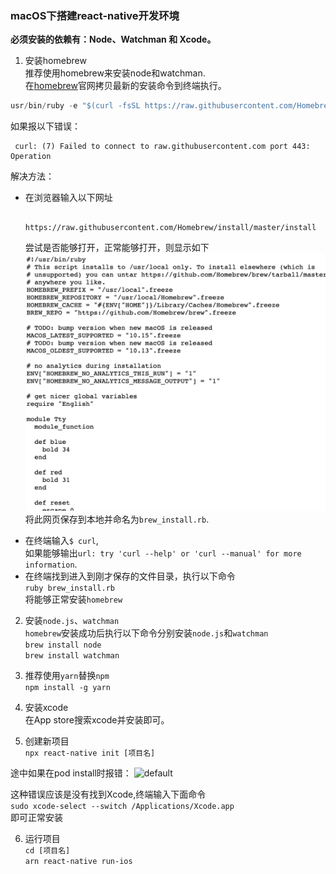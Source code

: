 ### macOS下搭建react-native开发环境


**必须安装的依赖有：Node、Watchman 和 Xcode。**

1. 安装homebrew   
推荐使用homebrew来安装node和watchman.  
在[homebrew](https://brew.sh/)官网拷贝最新的安装命令到终端执行。
```javascript 
usr/bin/ruby -e "$(curl -fsSL https://raw.githubusercontent.com/Homebrew/install/master/install)"
```

如果报以下错误：
```
 curl: (7) Failed to connect to raw.githubusercontent.com port 443: Operation
```

解决方法：  
+  在浏览器输入以下网址  
    ```
        https://raw.githubusercontent.com/Homebrew/install/master/install
    ```
    尝试是否能够打开，正常能够打开，则显示如下
    ![defult](../../assets/homebrew.png)
    将此网页保存到本地并命名为```brew_install.rb```.  
* 在终端输入```$ curl```,  
    如果能够输出```url: try 'curl --help' or 'curl --manual' for more information```.
* 在终端找到进入到刚才保存的文件目录，执行以下命令  
```ruby brew_install.rb```  
将能够正常安装```homebrew```

2. 安装```node.js```、```watchman```  
```homebrew```安装成功后执行以下命令分别安装```node.js```和```watchman```  
```brew install node```  
```brew install watchman```


3. 推荐使用```yarn```替换```npm```  
```npm install -g yarn```

4. 安装xcode  
在App store搜索xcode并安装即可。

5. 创建新项目  
```npx react-native init [项目名]```

途中如果在pod install时报错：
![default](../../assets/podinstall.png)

这种错误应该是没有找到Xcode,终端输入下面命令  
```sudo xcode-select --switch /Applications/Xcode.app```  
即可正常安装

6. 运行项目  
```cd [项目名]```  
```arn react-native run-ios```